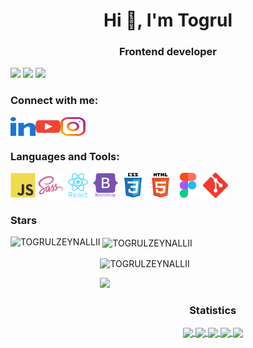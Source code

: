 <h1 align="center">Hi 👋, I'm Togrul</h1>
<h3 align="center">Frontend developer</h3>
<div> <a href="https://www.linkedin.com/in/togrul-zeynalli-1949ba249/" target="_blank"><img src="https://img.shields.io/badge/LinkedIn-0077B5?style=for-the-badge&logo=linkedin&logoColor=white" target="_blank"></a>
<a href="https://github.com/TOGRULZEYNALLII" target="_blank"><img src="https://img.shields.io/badge/GitHub-100000?style=for-the-badge&logo=github&logoColor=white" target="_blank"></a>
<a href="https://www.instagram.com/theynalli__/" target="_blank"><img src="https://img.shields.io/badge/Instagram-E4405F?style=for-the-badge&logo=instagram&logoColor=white" target="_blank"></a>
</div><h3 align="left">Connect with me:</h3>
<p align="left">
<a href="https://linkedin.com/in/togrul-zz" target="blank"><img align="center" src="https://raw.githubusercontent.com/teamedwardforever/Readme-Generator/71f25dd8b98329b168142a6b782a107b75eab178/svg/Social/linked-in-alt.svg" alt="togrul-zz" height="30" width="40" /></a><a href="https://www.youtube.com/c/egendarybass8818" target="blank"><img align="center" src="https://raw.githubusercontent.com/teamedwardforever/Readme-Generator/71f25dd8b98329b168142a6b782a107b75eab178/svg/Social/youtube.svg" alt="egendarybass8818" height="30" width="40" /></a><a href="https://instagram.com/theynalli___" target="blank"><img align="center" src="https://raw.githubusercontent.com/teamedwardforever/Readme-Generator/71f25dd8b98329b168142a6b782a107b75eab178/svg/Social/instagram.svg" alt="theynalli___" height="30" width="40" /></a></p>

<h3 align="left">Languages and Tools:</h3>
<p align="left">
<img src="https://raw.githubusercontent.com/teamedwardforever/Readme-Generator/71f25dd8b98329b168142a6b782a107b75eab178/svg/Skills/Languages/javascript-original.svg" alt="Javascript" width="40" height="40"/>
<img src="https://raw.githubusercontent.com/teamedwardforever/Readme-Generator/71f25dd8b98329b168142a6b782a107b75eab178/svg/Skills/Frontend/sass-original.svg" alt="Sass" width="40" height="40"/>
<img src="https://raw.githubusercontent.com/teamedwardforever/Readme-Generator/71f25dd8b98329b168142a6b782a107b75eab178/svg/Skills/Frontend/react-original-wordmark.svg" alt="React" width="40" height="40"/>
<img src="https://raw.githubusercontent.com/teamedwardforever/Readme-Generator/71f25dd8b98329b168142a6b782a107b75eab178/svg/Skills/Frontend/bootstrap-plain-wordmark.svg" alt="Bootstrap" width="40" height="40"/>
<img src="https://raw.githubusercontent.com/teamedwardforever/Readme-Generator/71f25dd8b98329b168142a6b782a107b75eab178/svg/Skills/Frontend/css3-original-wordmark.svg" alt="Css" width="40" height="40"/>
<img src="https://raw.githubusercontent.com/teamedwardforever/Readme-Generator/71f25dd8b98329b168142a6b782a107b75eab178/svg/Skills/Frontend/html5-original-wordmark.svg" alt="HTML" width="40" height="40"/>
<img src="https://raw.githubusercontent.com/teamedwardforever/Readme-Generator/71f25dd8b98329b168142a6b782a107b75eab178/svg/Skills/Software/figma-icon.svg" alt="Figma" width="40" height="40"/>
<img src="https://raw.githubusercontent.com/teamedwardforever/Readme-Generator/71f25dd8b98329b168142a6b782a107b75eab178/svg/Skills/Other/git-scm-icon.svg" alt="Git" width="40" height="40"/>
</p>

<h3 align="left">Stars</h3>
<img align="left" height="180em" src="https://github-readme-stats.vercel.app/api/top-langs/?username=TOGRULZEYNALLII&langs_count=8&theme=transparent" alt=TOGRULZEYNALLII />

<p>&nbsp;<img align="center" height="180em" src="https://github-readme-stats.vercel.app/api?username=TOGRULZEYNALLII&show_icons=true&locale=en&theme=transparent" alt="TOGRULZEYNALLII" /></p>

<p><img align="center" height="180em" src="https://github-readme-streak-stats.herokuapp.com/?user=TOGRULZEYNALLII&theme=transparent" alt="TOGRULZEYNALLII" /></p>

<img src="https://user-images.githubusercontent.com/73097560/115834477-dbab4500-a447-11eb-908a-139a6edaec5c.gif"><h3 align="center">Statistics</h3>
<div align="center">
<a href="https://github.com/TOGRULZEYNALLII">
<img align="center" src="http://github-profile-summary-cards.vercel.app/api/cards/stats?username=TOGRULZEYNALLII&theme=2077" height="180em" />
<img align="center" src="http://github-profile-summary-cards.vercel.app/api/cards/most-commit-language?username=TOGRULZEYNALLII&theme=2077" height="180em" />
<img align="center" src="http://github-profile-summary-cards.vercel.app/api/cards/repos-per-language?username=TOGRULZEYNALLII&theme=2077" height="180em" />
<img align="center" src="http://github-profile-summary-cards.vercel.app/api/cards/productive-time?username=TOGRULZEYNALLII&theme=2077" height="180em" />
<img align="center" src="http://github-profile-summary-cards.vercel.app/api/cards/profile-details?username=TOGRULZEYNALLII&theme=transparent" height="180em" />
</div>
